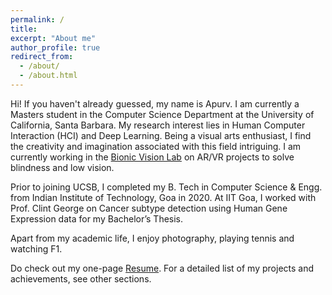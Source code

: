 ```yaml
---
permalink: /
title: 
excerpt: "About me"
author_profile: true
redirect_from: 
  - /about/
  - /about.html
---
```


Hi! If you haven't already guessed, my name is Apurv. I am currently a Masters student in the Computer Science Department at the University of California, Santa Barbara. My research interest lies in Human Computer Interaction (HCI) and Deep Learning. Being a visual arts enthusiast, I find the creativity and imagination associated with this field intriguing. I am currently working in the [Bionic Vision Lab](https://bionicvisionlab.org/) on AR/VR projects to solve blindness and low vision.

Prior to joining UCSB, I completed my B. Tech in Computer Science & Engg. from Indian Institute of Technology, Goa in 2020. At IIT Goa, I worked with Prof. Clint George on Cancer subtype detection using Human Gene Expression data for my Bachelor’s Thesis.

Apart from my academic life, I enjoy photography, playing tennis and watching F1.

Do check out my one-page [Resume](/files/Resume.pdf). For a detailed list of my projects and achievements, see other sections.
